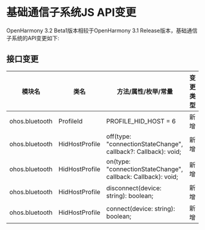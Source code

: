 # 基础通信子系统JS API变更

OpenHarmony 3.2 Beta1版本相较于OpenHarmony 3.1 Release版本，基础通信子系统的API变更如下:

## 接口变更

| 模块名 | 类名 | 方法/属性/枚举/常量 | 变更类型 |
|---|---|---|---|
| ohos.bluetooth | ProfileId | PROFILE_HID_HOST = 6 | 新增 |
| ohos.bluetooth | HidHostProfile | off(type: "connectionStateChange", callback?: Callback<StateChangeParam>): void; | 新增 |
| ohos.bluetooth | HidHostProfile | on(type: "connectionStateChange", callback: Callback<StateChangeParam>): void; | 新增 |
| ohos.bluetooth | HidHostProfile | disconnect(device: string): boolean; | 新增 |
| ohos.bluetooth | HidHostProfile | connect(device: string): boolean; | 新增 |
